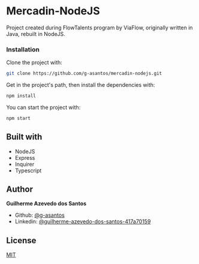 # Mercadin-NodeJS

Project created during FlowTalents program by ViaFlow, originally written in Java, rebuilt
in NodeJS.

### Installation


Clone the project with:

```sh
git clone https://github.com/g-asantos/mercadin-nodejs.git
```

Get in the project's path, then install the dependencies with:

```sh
npm install
```


You can start the project with:

```sh
npm start
```

## Built with

- NodeJS
- Express
- Inquirer
- Typescript



## Author

  **Guilherme Azevedo dos Santos**

* Github: [@g-asantos](https://github.com/g-asantos)
* Linkedin: [@guilherme-azevedo-dos-santos-417a70159](https://www.linkedin.com/in/guilherme-azevedo-dos-santos-417a70159/)

## License

[MIT](https://choosealicense.com/licenses/mit/)
